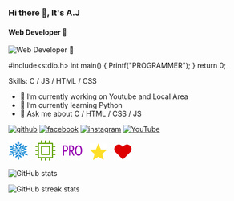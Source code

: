 ### Hi there 👋, It's A.J
#### Web Developer 🔵
![Web Developer 🔵]([https://cdn.ttgtmedia.com/rms/onlineimages/code_g1019737194.jpg](https://media.licdn.com/dms/image/D4E16AQEdgsUVYGfHcA/profile-displaybackgroundimage-shrink_350_1400/0/1689082800512?e=1694649600&v=beta&t=AVavxhzhw0tz6dBplJYh5tn6imN0VwRL6po-0H_Wlx8))

#include<stdio.h>
int main()
{
Printf("PROGRAMMER");
}
return 0;

Skills: C / JS / HTML / CSS

- 🔭 I’m currently working on Youtube and Local Area 
- 🌱 I’m currently learning Python 
- 💬 Ask me about C / HTML / CSS / JS 


[<img src='https://cdn.jsdelivr.net/npm/simple-icons@3.0.1/icons/github.svg' alt='github' height='40'>](https://github.com/ajjiadd)  [<img src='https://cdn.jsdelivr.net/npm/simple-icons@3.0.1/icons/facebook.svg' alt='facebook' height='40'>](https://www.facebook.com/https://www.facebook.com/profile.php?id=100023945962190&mibextid=ZbWKwL)  [<img src='https://cdn.jsdelivr.net/npm/simple-icons@3.0.1/icons/instagram.svg' alt='instagram' height='40'>](https://www.instagram.com/aj.jiad/)  [<img src='https://cdn.jsdelivr.net/npm/simple-icons@3.0.1/icons/youtube.svg' alt='YouTube' height='40'>](https://www.youtube.com/channel/UCDIhNRHmu98kFPKp5UkwxoQ)  

<a href='https://archiveprogram.github.com/'><img src='https://raw.githubusercontent.com/acervenky/animated-github-badges/master/assets/acbadge.gif' width='40' height='40'></a> <a href='https://docs.github.com/en/developers'><img src='https://raw.githubusercontent.com/acervenky/animated-github-badges/master/assets/devbadge.gif' width='40' height='40'></a> <a href='https://github.com/pricing'><img src='https://raw.githubusercontent.com/acervenky/animated-github-badges/master/assets/pro.gif' width='40' height='40'></a> <a href='https://stars.github.com/'><img src='https://raw.githubusercontent.com/acervenky/animated-github-badges/master/assets/starbadge.gif' width='35' height='35'></a> <a href='https://docs.github.com/en/github/supporting-the-open-source-community-with-github-sponsors'><img src='https://raw.githubusercontent.com/acervenky/animated-github-badges/master/assets/sponsorbadge.gif' width='35' height='35'></a> 

![GitHub stats](https://github-readme-stats.vercel.app/api?username=ajjiadd&show_icons=true)  

![GitHub streak stats](https://streak-stats.demolab.com/?user=ajjiadd)  

